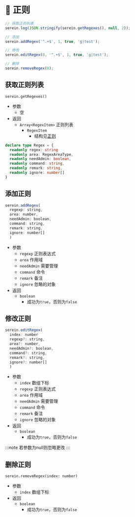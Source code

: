 # 📜 正则

```js
// 获取正则列表
serein.log(JSON.stringify(serein.getRegexes(), null, 2));

// 添加
serein.addRegex('^.+$', 1, true, 'g|test');

// 修改
serein.editRegex(0, '^.+$', 1, true, 'g|test');

// 删除
serein.removeRegex(0);
```

## 获取正则列表

`serein.getRegexes()`

- 参数
  - 空
- 返回
  - `Array<RegexItem>` 正则列表
    - `RegexItem`
      - 结构见[正则](../../guide/regex)

```ts
declare type Regex = {
  readonly regex: string
  readonly area: RegexAreaType,
  readonly needAdmin: boolean,
  readonly command: string,
  readonly remark: string,
  readonly ignore: number[]
}
```

## 添加正则

```js
serein.addRegex(
  regexp: string,
  area: number,
  needAdmin: boolean,
  command: string,
  remark: string,
  ignore: number[]
  )
```

- 参数
  - `regexp` 正则表达式
  - `area` 作用域
  - `needAdmin` 需要管理
  - `command` 命令
  - `remark` 备注
  - `ignore` 忽略的对象
- 返回
  - `boolean`
    - 成功为`true`，否则为`false`

## 修改正则

```js
serein.editRegex(
  index: number
  regexp?: string,
  area?: number,
  needAdmin?: boolean,
  command?: string,
  remark?: string,
  ignore?: number[]
  )
```

- 参数
  - `index` 数组下标
  - `regexp` 正则表达式
  - `area` 作用域
  - `needAdmin` 需要管理
  - `command` 命令
  - `remark` 备注
  - `ignore` 忽略的对象
- 返回
  - `boolean`
    - 成功为`true`，否则为`false`

:::note
若参数为null则忽略更改
:::

## 删除正则

`serein.removeRegex(index: number)`

- 参数
  - `index` 数组下标
- 返回
  - `boolean`
    - 成功为`true`，否则为`false`